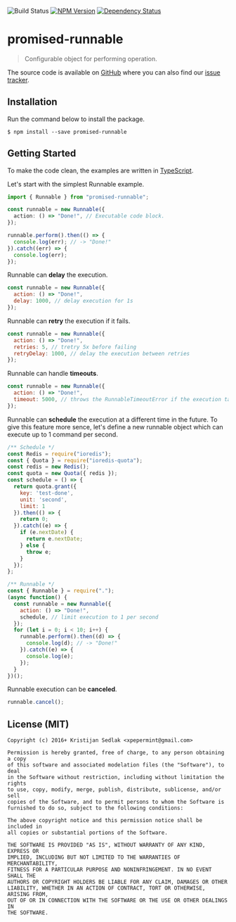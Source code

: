 ![Build Status](https://travis-ci.org/xpepermint/promised-runnable.svg?branch=master)&nbsp;[![NPM Version](https://badge.fury.io/js/promised-runnable.svg)](https://badge.fury.io/js/promised-runnable)&nbsp;[![Dependency Status](https://gemnasium.com/xpepermint/promised-runnable.svg)](https://gemnasium.com/xpepermint/promised-runnable)

# promised-runnable

> Configurable object for performing operation.

The source code is available on [GitHub](https://github.com/xpepermint/promised-runnable) where you can also find our [issue tracker](https://github.com/xpepermint/promised-runnable/blob/master/issues).

## Installation

Run the command below to install the package.

```
$ npm install --save promised-runnable
```

## Getting Started

To make the code clean, the examples are written in [TypeScript](https://www.typescriptlang.org/).

Let's start with the simplest Runnable example.

```ts
import { Runnable } from "promised-runnable";

const runnable = new Runnable({
  action: () => "Done!", // Executable code block.
});

runnable.perform().then(() => {
  console.log(err); // -> "Done!"
}).catch((err) => {
  console.log(err);
});
```

Runnable can **delay** the execution.

```js
const runnable = new Runnable({
  action: () => "Done!",
  delay: 1000, // delay execution for 1s
});
```

Runnable can **retry** the execution if it fails.

```js
const runnable = new Runnable({
  action: () => "Done!",
  retries: 5, // tretry 5x before failing
  retryDelay: 1000, // delay the execution between retries
});
```

Runnable can handle **timeouts**.

```js
const runnable = new Runnable({
  action: () => "Done!",
  timeout: 5000, // throws the RunnableTimeoutError if the execution takes too long
});
```
Runnable can **schedule** the execution at a different time in the future. To give this feature more sence, let's define a new runnable object which can execute up to 1 command per second.

```js
/** Schedule */
const Redis = require("ioredis");
const { Quota } = require("ioredis-quota");
const redis = new Redis();
const quota = new Quota({ redis });
const schedule = () => {
  return quota.grant({
    key: 'test-done',
    unit: 'second',
    limit: 1
  }).then(() => {
    return 0;
  }).catch((e) => {
    if (e.nextDate) {
      return e.nextDate;
    } else {
      throw e;
    }
  });
};

/** Runnable */
const { Runnable } = require(".");
(async function() {
  const runnable = new Runnable({
    action: () => "Done!",
    schedule, // limit execution to 1 per second
  });
  for (let i = 0; i < 10; i++) {
    runnable.perform().then((d) => {
      console.log(d); // -> "Done!"
    }).catch((e) => {
      console.log(e);
    });
  }
})();
```

Runnable execution can be **canceled**.

```js
runnable.cancel();
```

## License (MIT)

```
Copyright (c) 2016+ Kristijan Sedlak <xpepermint@gmail.com>

Permission is hereby granted, free of charge, to any person obtaining a copy
of this software and associated modelation files (the "Software"), to deal
in the Software without restriction, including without limitation the rights
to use, copy, modify, merge, publish, distribute, sublicense, and/or sell
copies of the Software, and to permit persons to whom the Software is
furnished to do so, subject to the following conditions:

The above copyright notice and this permission notice shall be included in
all copies or substantial portions of the Software.

THE SOFTWARE IS PROVIDED "AS IS", WITHOUT WARRANTY OF ANY KIND, EXPRESS OR
IMPLIED, INCLUDING BUT NOT LIMITED TO THE WARRANTIES OF MERCHANTABILITY,
FITNESS FOR A PARTICULAR PURPOSE AND NONINFRINGEMENT. IN NO EVENT SHALL THE
AUTHORS OR COPYRIGHT HOLDERS BE LIABLE FOR ANY CLAIM, DAMAGES OR OTHER
LIABILITY, WHETHER IN AN ACTION OF CONTRACT, TORT OR OTHERWISE, ARISING FROM,
OUT OF OR IN CONNECTION WITH THE SOFTWARE OR THE USE OR OTHER DEALINGS IN
THE SOFTWARE.
```
